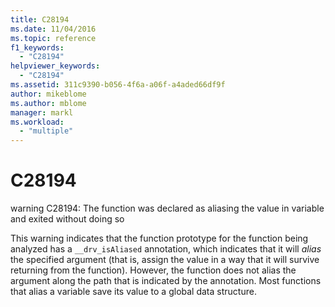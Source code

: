 ```yaml
---
title: C28194
ms.date: 11/04/2016
ms.topic: reference
f1_keywords:
  - "C28194"
helpviewer_keywords:
  - "C28194"
ms.assetid: 311c9390-b056-4f6a-a06f-a4aded66df9f
author: mikeblome
ms.author: mblome
manager: markl
ms.workload:
  - "multiple"
---
```

# C28194
warning C28194: The function was declared as aliasing the value in variable and exited without doing so

 This warning indicates that the function prototype for the function being analyzed has a `__drv_isAliased` annotation, which indicates that it will *alias* the specified argument (that is, assign the value in a way that it will survive returning from the function). However, the function does not alias the argument along the path that is indicated by the annotation. Most functions that alias a variable save its value to a global data structure.
